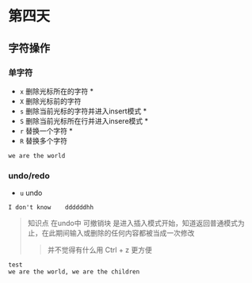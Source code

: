 # 第四天
## 字符操作
### 单字符
- `x` 删除光标所在的字符 *
- `X` 删除光标前的字符 
- `s` 删除当前光标的字符并进入insert模式 *
- `S` 删除当前光标所在行并进入insere模式 *
- `r` 替换一个字符 *
- `R` 替换多个字符
```
we are the world
```
### undo/redo
- `u` undo
```
I don't know    ddddddhh
```
> 知识点 在undo中 可撤销块 是进入插入模式开始，知道返回普通模式为止，在此期间输入或删除的任何内容都被当成一次修改
>> 并不觉得有什么用 Ctrl + z 更方便


```
test
we are the world, we are the children
```